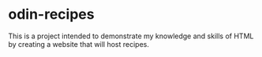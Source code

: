# odin-recipes
This is a project intended to demonstrate my knowledge and skills 
of HTML by creating a website that will host recipes.
